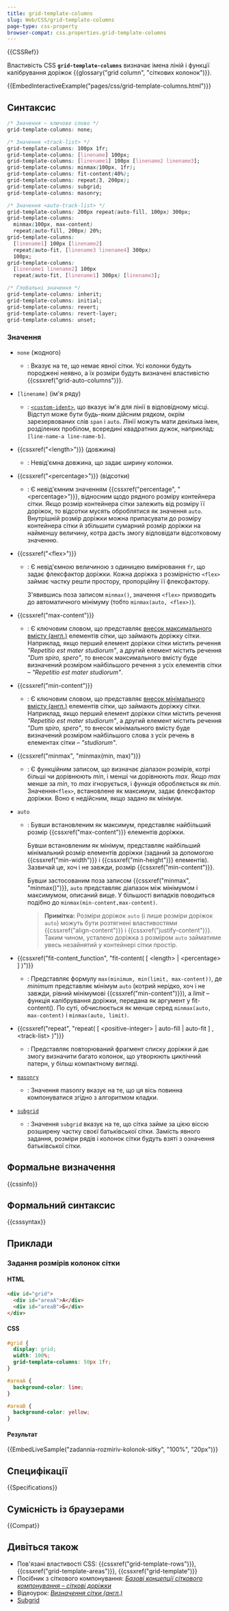 ```yaml
---
title: grid-template-columns
slug: Web/CSS/grid-template-columns
page-type: css-property
browser-compat: css.properties.grid-template-columns
---
```


{{CSSRef}}

Властивість CSS **`grid-template-columns`** визначає імена ліній і функції калібрування доріжок {{glossary("grid column", "сіткових колонок")}}.

{{EmbedInteractiveExample("pages/css/grid-template-columns.html")}}

## Синтаксис

```css
/* Значення – ключове слово */
grid-template-columns: none;

/* Значення <track-list> */
grid-template-columns: 100px 1fr;
grid-template-columns: [linename] 100px;
grid-template-columns: [linename1] 100px [linename2 linename3];
grid-template-columns: minmax(100px, 1fr);
grid-template-columns: fit-content(40%);
grid-template-columns: repeat(3, 200px);
grid-template-columns: subgrid;
grid-template-columns: masonry;

/* Значення <auto-track-list> */
grid-template-columns: 200px repeat(auto-fill, 100px) 300px;
grid-template-columns:
  minmax(100px, max-content)
  repeat(auto-fill, 200px) 20%;
grid-template-columns:
  [linename1] 100px [linename2]
  repeat(auto-fit, [linename3 linename4] 300px)
  100px;
grid-template-columns:
  [linename1 linename2] 100px
  repeat(auto-fit, [linename1] 300px) [linename3];

/* Глобальні значення */
grid-template-columns: inherit;
grid-template-columns: initial;
grid-template-columns: revert;
grid-template-columns: revert-layer;
grid-template-columns: unset;
```

### Значення

- `none` (жодного)
  - : Вказує на те, що немає явної сітки. Усі колонки будуть породжені неявно, а їх розміри будуть визначені властивістю {{cssxref("grid-auto-columns")}}.
- `[linename]` (ім'я ряду)
  - : [`<custom-ident>`](/uk/docs/Web/CSS/custom-ident), що вказує ім'я для лінії в відповідному місці. Відступ може бути будь-яким дійсним рядком, окрім зарезервованих слів `span` і `auto`. Лінії можуть мати декілька імен, розділених пробілом, всередині квадратних дужок, наприклад: `[line-name-a line-name-b]`.
- {{cssxref("&lt;length&gt;")}} (довжина)
  - : Невід'ємна довжина, що задає ширину колонки.
- {{cssxref("&lt;percentage&gt;")}} (відсотки)
  - : Є невід'ємним значенням {{cssxref("percentage", "&lt;percentage&gt;")}}, відносним щодо рядного розміру контейнера сітки. Якщо розмір контейнера сітки залежить від розміру її доріжок, то відсотки мусять оброблятися як значення `auto`.
    Внутрішній розмір доріжки можна припасувати до розміру контейнера сітки й збільшити сумарний розмір доріжки на найменшу величину, котра дасть змогу відповідати відсотковому значенню.
- {{cssxref("&lt;flex&gt;")}}

  - : Є невід'ємною величиною з одиницею вимірювання `fr`, що задає флексфактор доріжки. Кожна доріжка з розмірністю `<flex>` займає частку решти простору, пропорційну її флексфактору.

    З'явившись поза записом `minmax()`, значення `<flex>` призводить до автоматичного мінімуму (тобто `minmax(auto, <flex>)`).

- {{cssxref("max-content")}}
  - : Є ключовим словом, що представляє [внесок максимального вмісту (англ.)](https://www.w3.org/TR/css-sizing-3/#max-content) елементів сітки, що займають доріжку сітки. Наприклад, якщо перший елемент доріжки сітки містить речення _"Repetitio est mater studiorum"_, а другий елемент містить речення _"Dum spiro, spero"_, то внесок максимального вмісту буде визначений розміром найбільшого речення з усіх елементів сітки – _"Repetitio est mater studiorum"_.
- {{cssxref("min-content")}}
  - : Є ключовим словом, що представляє [внесок мінімального вмісту (англ.)](https://www.w3.org/TR/css-sizing-3/#min-content) елементів сітки, що займають доріжку сітки. Наприклад, якщо перший елемент доріжки сітки містить речення _"Repetitio est mater studiorum"_, а другий елемент містить речення _"Dum spiro, spero"_, то внесок мінімального вмісту буде визначений розміром найбільшого слова з усіх речень в елементах сітки – _"studiorum"_.
- {{cssxref("minmax", "minmax(min, max)")}}
  - : Є функційним записом, що визначає діапазон розмірів, котрі більші чи дорівнюють _min_, і менші чи дорівнюють _max_. Якщо _max_ менше за _min_, то _max_ ігнорується, і функція обробляється як _min_. Значення`<flex>`, встановлене як максимум, задає флексфактор доріжки. Воно є недійсним, якщо задано як мінімум.
- `auto`

  - : Бувши встановленим як максимум, представляє найбільший розмір {{cssxref("max-content")}} елементів доріжки.

    Бувши встановленим як мінімум, представляє найбільший мінімальний розмір елементів доріжки (заданий за допомогою {{cssxref("min-width")}} і {{cssxref("min-height")}} елементів). Зазвичай це, хоч і не завжди, розмір {{cssxref("min-content")}}.

    Бувши застосованим поза записом {{cssxref("minmax", "minmax()")}}, `auto` представляє діапазон між мінімумом і максимумом, описаний вище. У більшості випадків поводиться подібно до `minmax(min-content,max-content)`.

    > **Примітка:** Розміри доріжок `auto` (і лише розміри доріжок `auto`) можуть бути розтягнені властивостями {{cssxref("align-content")}} і {{cssxref("justify-content")}}. Таким чином, усталено доріжка з розміром `auto` займатиме увесь незайнятий у контейнері сітки простір.

- {{cssxref("fit-content_function", "fit-content( [ &lt;length&gt; | &lt;percentage&gt; ] )")}}

  - : Представляє формулу `max(minimum, min(limit, max-content))`, де _minimum_ представляє мінімум `auto` (котрий нерідко, хоч і не завжди, рівний мінімумові {{cssxref("min-content")}}), а _limit_ – функція калібрування доріжки, передана як аргумент у fit-content(). По суті, обчислюється як менше серед `minmax(auto, max-content)` і `minmax(auto, limit)`.

- {{cssxref("repeat", "repeat( [ &lt;positive-integer&gt; | auto-fill | auto-fit ] , &lt;track-list&gt; )")}}
  - : Представляє повторюваний фрагмент списку доріжки й дає змогу визначити багато колонок, що утворюють циклічний патерн, у більш компактному вигляді.
- [`masonry`](/uk/docs/Web/CSS/CSS_grid_layout/Masonry_layout)
  - : Значення masonry вказує на те, що ця вісь повинна компонуватися згідно з алгоритмом кладки.
- [`subgrid`](/uk/docs/Web/CSS/CSS_grid_layout/Subgrid)
  - : Значення `subgrid` вказує на те, що сітка займе за цією віссю розширену частку своєї батьківської сітки. Замість явного задання, розміри рядів і колонок сітки будуть взяті з означення батьківської сітки.

## Формальне визначення

{{cssinfo}}

## Формальний синтаксис

{{csssyntax}}

## Приклади

### Задання розмірів колонок сітки

#### HTML

```html
<div id="grid">
  <div id="areaA">А</div>
  <div id="areaB">Б</div>
</div>
```

#### CSS

```css
#grid {
  display: grid;
  width: 100%;
  grid-template-columns: 50px 1fr;
}

#areaA {
  background-color: lime;
}

#areaB {
  background-color: yellow;
}
```

#### Результат

{{EmbedLiveSample("zadannia-rozmiriv-kolonok-sitky", "100%", "20px")}}

## Специфікації

{{Specifications}}

## Сумісність із браузерами

{{Compat}}

## Дивіться також

- Пов'язані властивості CSS: {{cssxref("grid-template-rows")}}, {{cssxref("grid-template-areas")}}, {{cssxref("grid-template")}}
- Посібник з сіткового компонування: _[Базові концепції сіткового компонування – сіткові доріжки](/uk/docs/Web/CSS/CSS_grid_layout/Basic_concepts_of_grid_layout#sitkovi-dorizhky)_
- Відеоурок: _[Визначення сітки (англ.)](https://gridbyexample.com/video/series-define-a-grid/)_
- [Subgrid](/uk/docs/Web/CSS/CSS_grid_layout/Subgrid)
